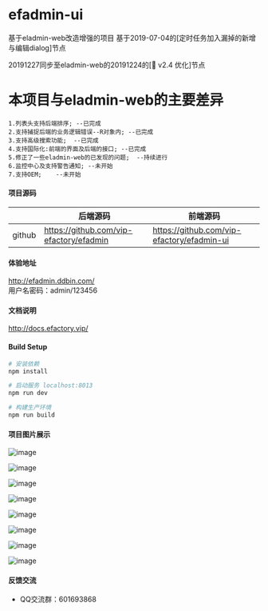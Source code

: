 # efadmin-ui
基于eladmin-web改造增强的项目
基于2019-07-04的[定时任务加入漏掉的新增与编辑dialog]节点

20191227同步至eladmin-web的20191224的[:bookmark: v2.4 优化]节点

# 本项目与eladmin-web的主要差异
```
1.列表头支持后端排序; --已完成
2.支持捕捉后端的业务逻辑错误--R对象内; --已完成
3.支持高级搜索功能;  --已完成
4.支持国际化:前端的界面及后端的接口; --已完成
5.修正了一些eladmin-web的已发现的问题;  --持续进行
6.监控中心及支持警告通知; --未开始 
7.支持OEM;    --未开始
```

#### 项目源码

|     |   后端源码  |   前端源码  |
|---  |--- | --- |
|  github   |  https://github.com/vip-efactory/efadmin   |  https://github.com/vip-efactory/efadmin-ui   |

#### 体验地址
<http://efadmin.ddbin.com/>  
用户名密码：admin/123456

#### 文档说明
<http://docs.efactory.vip/>

#### Build Setup
``` bash
# 安装依赖
npm install

# 启动服务 localhost:8013
npm run dev

# 构建生产环境
npm run build
```

#### 项目图片展示
![image](https://github.com/vip-efactory/efadmin-ui/raw/master/public/proj_imgs/zh_Login.png)

![image](https://github.com/vip-efactory/efadmin-ui/raw/master/public/proj_imgs/switch_lang_Login.png)

![image](https://github.com/vip-efactory/efadmin-ui/raw/master/public/proj_imgs/en_Login.png)

![image](https://github.com/vip-efactory/efadmin-ui/raw/master/public/proj_imgs/zh_main.png)

![image](https://github.com/vip-efactory/efadmin-ui/raw/master/public/proj_imgs/en_main.png)

![image](https://github.com/vip-efactory/efadmin-ui/raw/master/public/proj_imgs/en_employee.png)

![image](https://github.com/vip-efactory/efadmin-ui/raw/master/public/proj_imgs/i18n_zh_api.png)

![image](https://github.com/vip-efactory/efadmin-ui/raw/master/public/proj_imgs/i18n_en_api.png)


#### 反馈交流

- QQ交流群：601693868


